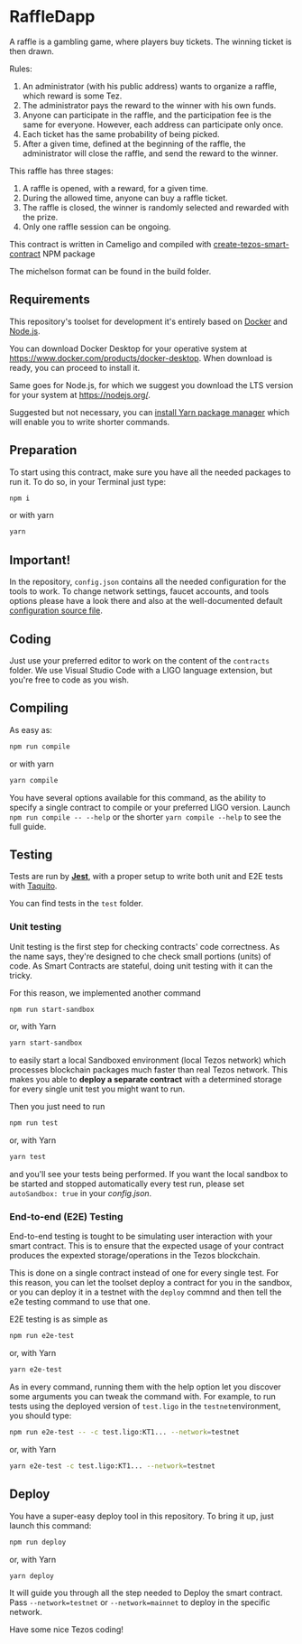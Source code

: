 # RaffleDapp

A raffle is a gambling game, where players buy tickets. The winning ticket is then drawn.

Rules:
1. An administrator (with his public address) wants to organize a raffle, which reward is some Tez.
2. The administrator pays the reward to the winner with his own funds.
3. Anyone can participate in the raffle, and the participation fee is the same for everyone. However, each address can participate only once.
4. Each ticket has the same probability of being picked.
5. After a given time, defined at the beginning of the raffle, the administrator will close the raffle, and send the reward to the winner.

This raffle has three stages:

1. A raffle is opened, with a reward, for a given time.
2. During the allowed time, anyone can buy a raffle ticket.
3. The raffle is closed, the winner is randomly selected and rewarded with the prize.
4. Only one raffle session can be ongoing.

This contract is written in Cameligo and compiled with [create-tezos-smart-contract](https://www.npmjs.com/package/create-tezos-smart-contract) NPM package

The michelson format can be found in the build folder.

## Requirements
This repository's toolset for development it's entirely based on [Docker](https://www.docker.com) and [Node.js](https://nodejs.org/).

You can download Docker Desktop for your operative system at https://www.docker.com/products/docker-desktop. When download is ready, you can proceed to install it.

Same goes for Node.js, for which we suggest you download the LTS version for your system at https://nodejs.org/.

Suggested but not necessary, you can [install Yarn package manager](https://yarnpkg.com/getting-started/install) which will enable you to write shorter commands.

## Preparation
To start using this contract, make sure you have all the needed packages to run it. To do so, in your Terminal just type:
```bash
npm i
```
or with yarn
```bash
yarn
```

## Important!
In the repository, `config.json` contains all the needed configuration for the tools to work. To change network settings, faucet accounts, and tools options please have a look there and also at the well-documented default [configuration source file](../src/modules/config/defaults.ts).

## Coding
Just use your preferred editor to work on the content of the `contracts` folder. We use Visual Studio Code with a LIGO language extension, but you're free to code as you wish.

## Compiling
As easy as:
```bash
npm run compile
```
or with yarn
```bash
yarn compile
```

You have several options available for this command, as the ability to specify a single contract to compile or your preferred LIGO version. Launch `npm run compile -- --help` or the shorter `yarn compile --help` to see the full guide.

## Testing
Tests are run by [**Jest**](https://jestjs.io), with a proper setup to write both unit and E2E tests with [Taquito](https://tezostaquito.io).

You can find tests in the `test` folder.

### Unit testing

Unit testing is the first step for checking contracts' code correctness. As the name says, they're designed to che check small portions (units) of code.
As Smart Contracts are stateful, doing unit testing with it can the tricky.

For this reason, we implemented another command
```bash
npm run start-sandbox
```
or, with Yarn
```bash
yarn start-sandbox
```
to easily start a local Sandboxed environment (local Tezos network) which processes blockchain packages much faster than real Tezos network. This makes you able to **deploy a separate contract** with a determined storage for every single unit test you might want to run.

Then you just need to run
```bash
npm run test
```
or, with Yarn
```bash
yarn test
```
and you'll see your tests being performed. If you want the local sandbox to be started and stopped automatically every test run, please set `autoSandbox: true` in your *config.json*.

### End-to-end (E2E) Testing
End-to-end testing is tought to be simulating user interaction with your smart contract. This is to ensure that the expected usage of your contract produces the expexted storage/operations in the Tezos blockchain.

This is done on a single contract instead of one for every single test. For this reason, you can let the toolset deploy a contract for you in the sandbox, or you can deploy it in a testnet with the `deploy` commnd and then tell the e2e testing command to use that one.

E2E testing is as simple as
```bash
npm run e2e-test
```
or, with Yarn
```bash
yarn e2e-test
```
As in every command, running them with the help option let you discover some arguments you can tweak the command with.
For example, to run tests using the deployed version of `test.ligo` in the `testnet`environment, you should type:
```bash
npm run e2e-test -- -c test.ligo:KT1... --network=testnet
```
or, with Yarn
```bash
yarn e2e-test -c test.ligo:KT1... --network=testnet
```

## Deploy
You have a super-easy deploy tool in this repository. To bring it up, just launch this command:
```bash
npm run deploy
```
or, with Yarn
```bash
yarn deploy
```
It will guide you through all the step needed to Deploy the smart contract.
Pass `--network=testnet` or `--network=mainnet` to deploy in the specific network.

Have some nice Tezos coding!
